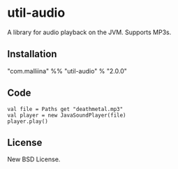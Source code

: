 # util-audio #

A library for audio playback on the JVM. Supports MP3s.

## Installation ##

"com.malliina" %% "util-audio" % "2.0.0"

## Code ##

    val file = Paths get "deathmetal.mp3"
    val player = new JavaSoundPlayer(file)
    player.play()

## License ##

New BSD License.
